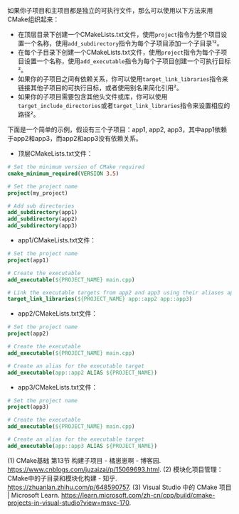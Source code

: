 如果你子项目和主项目都是独立的可执行文件，那么可以使用以下方法来用CMake组织起来：

- 在顶层目录下创建一个CMakeLists.txt文件，使用`project`指令为整个项目设置一个名称，使用`add_subdirectory`指令为每个子项目添加一个子目录¹²。
- 在每个子目录下创建一个CMakeLists.txt文件，使用`project`指令为每个子项目设置一个名称，使用`add_executable`指令为每个子项目创建一个可执行目标²。
- 如果你的子项目之间有依赖关系，你可以使用`target_link_libraries`指令来链接其他子项目的可执行目标，或者使用别名来简化引用²。
- 如果你的子项目需要包含其他头文件或库，你可以使用`target_include_directories`或者`target_link_libraries`指令来设置相应的路径²。

下面是一个简单的示例，假设有三个子项目：app1, app2, app3，其中app1依赖于app2和app3，而app2和app3没有依赖关系。

- 顶层CMakeLists.txt文件：

```cmake
# Set the minimum version of CMake required
cmake_minimum_required(VERSION 3.5)

# Set the project name
project(my_project)

# Add sub directories
add_subdirectory(app1)
add_subdirectory(app2)
add_subdirectory(app3)
```

- app1/CMakeLists.txt文件：

```cmake
# Set the project name
project(app1)

# Create the executable
add_executable(${PROJECT_NAME} main.cpp)

# Link the executable targets from app2 and app3 using their aliases app::app2 and app::app3
target_link_libraries(${PROJECT_NAME} app::app2 app::app3)
```

- app2/CMakeLists.txt文件：

```cmake
# Set the project name
project(app2)

# Create the executable
add_executable(${PROJECT_NAME} main.cpp)

# Create an alias for the executable target
add_executable(app::app2 ALIAS ${PROJECT_NAME})
```

- app3/CMakeLists.txt文件：

```cmake
# Set the project name
project(app3)

# Create the executable
add_executable(${PROJECT_NAME} main.cpp)

# Create an alias for the executable target
add_executable(app::app3 ALIAS ${PROJECT_NAME})
```


(1) CMake基础 第13节 构建子项目 - 橘崽崽啊 - 博客园. https://www.cnblogs.com/juzaizai/p/15069693.html.
(2) 模块化项目管理：CMake中的子目录和模块化构建 - 知乎. https://zhuanlan.zhihu.com/p/648590757.
(3) Visual Studio 中的 CMake 项目 | Microsoft Learn. https://learn.microsoft.com/zh-cn/cpp/build/cmake-projects-in-visual-studio?view=msvc-170.